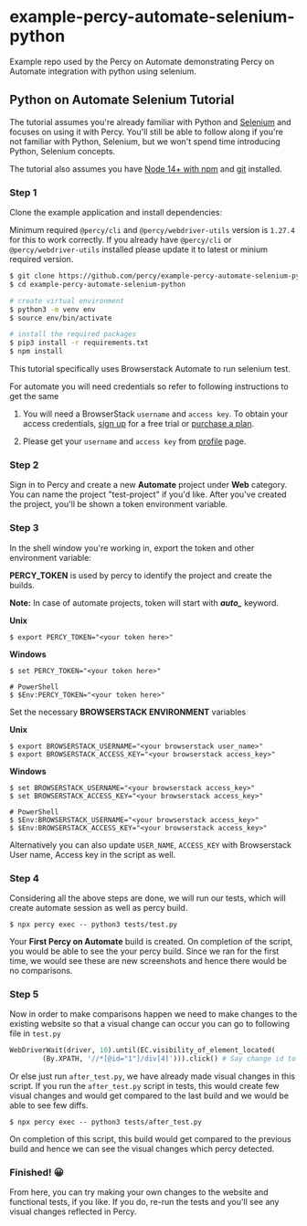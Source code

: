 # example-percy-automate-selenium-python
Example repo used by the Percy on Automate demonstrating Percy on Automate integration with python using selenium.

## Python on Automate Selenium Tutorial

The tutorial assumes you're already familiar with Python and
[Selenium](https://www.selenium.dev/) and focuses on using it with Percy. You'll still
be able to follow along if you're not familiar with Python, Selenium, but we won't
spend time introducing Python, Selenium concepts.

The tutorial also assumes you have [Node 14+ with
npm](https://nodejs.org/en/download/) and
[git](https://git-scm.com/book/en/v2/Getting-Started-Installing-Git) installed.

### Step 1

Clone the example application and install dependencies:

Minimum required `@percy/cli` and `@percy/webdriver-utils` version is `1.27.4` for this to work correctly. If you already have `@percy/cli` or `@percy/webdriver-utils` installed please
update it to latest or minium required version.

```bash
$ git clone https://github.com/percy/example-percy-automate-selenium-python.git
$ cd example-percy-automate-selenium-python

# create virtual environment
$ python3 -m venv env
$ source env/bin/activate

# install the required packages
$ pip3 install -r requirements.txt
$ npm install
```

This tutorial specifically uses Browserstack Automate to run selenium test.

For automate you will need credentials so refer to following instructions to get the same

1. You will need a BrowserStack `username` and `access key`. To obtain your access credentials, [sign up](https://www.browserstack.com/users/sign_up?utm_campaign=Search-Brand-India&utm_source=google&utm_medium=cpc&utm_content=609922405128&utm_term=browserstack) for a free trial or [purchase a plan](https://www.browserstack.com/pricing).

2. Please get your `username` and `access key` from [profile](https://www.browserstack.com/accounts/profile) page.

### Step 2

Sign in to Percy and create a new **Automate** project under **Web** category. You can name the project "test-project" if you'd like. After
you've created the project, you'll be shown a token environment variable.

### Step 3

In the shell window you're working in, export the token and other environment variable:

**PERCY_TOKEN** is used by percy to identify the project and create the builds.

**Note:** In case of automate projects, token will start with ***auto_*** keyword.

**Unix**

``` shell
$ export PERCY_TOKEN="<your token here>"
```

**Windows**

``` shell
$ set PERCY_TOKEN="<your token here>"

# PowerShell
$ $Env:PERCY_TOKEN="<your token here>"
```

Set the necessary **BROWSERSTACK ENVIRONMENT** variables

**Unix**

``` shell
$ export BROWSERSTACK_USERNAME="<your browserstack user_name>"
$ export BROWSERSTACK_ACCESS_KEY="<your browserstack access_key>"
```

**Windows**

``` shell
$ set BROWSERSTACK_USERNAME="<your browserstack access_key>"
$ set BROWSERSTACK_ACCESS_KEY="<your browserstack access_key>"

# PowerShell
$ $Env:BROWSERSTACK_USERNAME="<your browserstack access_key>"
$ $Env:BROWSERSTACK_ACCESS_KEY="<your browserstack access_key>"
```

Alternatively you can also update `USER_NAME`, `ACCESS_KEY` with Browserstack User name, Access key in the script as well.


### Step 4

Considering all the above steps are done, we will run our tests, which will create automate session as well as percy build.

``` shell
$ npx percy exec -- python3 tests/test.py
```

Your **First Percy on Automate** build is created.
On completion of the script, you would be able to see the your percy build. Since we ran for the first time, we would see these are new screenshots and hence there would be no comparisons.


### Step 5

Now in order to make comparisons happen we need to make changes to the existing website so that a visual change can occur you can go to following file in `test.py`

```python 
WebDriverWait(driver, 10).until(EC.visibility_of_element_located(
        (By.XPATH, '//*[@id="1"]/div[4]'))).click() # Say change id to 3
```
Or else just run `after_test.py`, we have already made visual changes in this script. If you run the `after_test.py` script in tests, this would create few visual changes and would get compared to the last build and we would be able to see few diffs.

``` shell
$ npx percy exec -- python3 tests/after_test.py
```

On completion of this script, this build would get compared to the previous build and hence we can see the visual changes which percy detected.

### Finished! 😀

From here, you can try making your own changes to the website and functional tests, if you like. If you do, re-run
the tests and you'll see any visual changes reflected in Percy.
